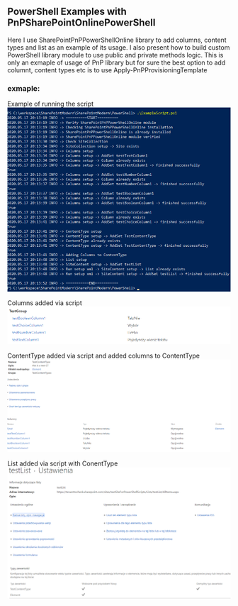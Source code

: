 ## PowerShell Examples with PnPSharePointOnlinePowerShell

Here I use SharePointPnPPowerShellOnline library to add columns, content types and list as an example of its usage.
I also present how to build custom PowerShell library module to use public and private methods logic.
This is only an exmaple of usage of PnP library but for sure the best option to add columnt, content types etc is to use Apply-PnPProvisioningTemplate

### exmaple:
Example of running the script
![](Images/ExampleOfRunScript.png)

Columns added via script
![](Images/Columns.png)

ContentType added via script and added columns to ContentType
![](Images/ContentType.png)

List added via script with ConentType
![](Images/List.png)
